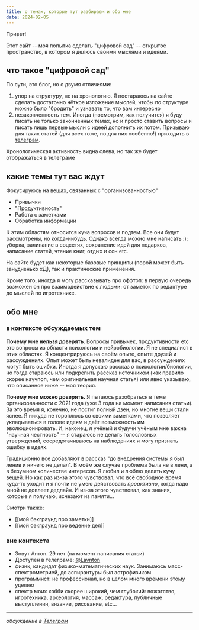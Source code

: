 ```yaml
---
title: о темах, которые тут разбираем и обо мне
date: 2024-02-05
---
```

Привет!

Этот сайт -- моя попытка сделать "цифровой сад" -- открытое пространство, в котором я делюсь своими мыслями и идеями. 

## что такое "цифровой сад"

По сути, это блог, но с двумя отличиями:

1. упор на структуру, не на хронологию. Я постараюсь на сайте сделать достаточно чёткое изложение мыслей, чтобы по структуре можно было "бродить" и узнавать то, что вам интересно
2. незаконченность тем. Иногда (посмотрим, как получится) я буду писать не только законченных темах, но и просто ставить вопросы и писать лишь первые мысли с идеей дополнить их потом. Призываю для таких статей (для всех тоже, но для них особенно!) приходить в <a href="https://t.me/organaized_anton">телеграм</a>.

Хронологическая активность видна слева, но так же будет отображаться в телеграме

## какие темы тут вас ждут
Фокусируюсь на вещах, связанных с "организованностью"

- Привычки
- "Продуктивность"
- Работа с заметками
- Обработка информации

К этим областям относится куча вопросов и подтем. Все они будут рассмотрены, но когда-нибудь. Однако всегда можно мне написать :): уборка, залипание в соцсетях, сохранение идей для подарков, написание статей, чтение книг, отдых и сон etc.

На сайте будет как некоторые базовые принципы (порой может быть занудненько хД), так и практические применения.

Кроме того, иногда я могу рассказывать про оффтоп: в первую очередь возможен он про взаимодействие с людьми: от заметок по редактуре до мыслей по игротехнике.


## обо мне
### в контексте обсуждаемых тем

**Почему мне нельзя доверять**. Вопросы привычек, продуктивности etc это вопросы из области психологии и нейробиологии. Я не специалист в этих областях. Я концентрируюсь на своём опыте, опыте друзей и рассуждениях. Опыт может быть невалиден для вас, в рассуждениях могут быть ошибки. Иногда я допускаю рассказ о психологии/биологии, но тогда стараюсь или подкрепить рассказ источником (как правило скорее научпоп, чем оригинальная научная статья) или явно указываю, что описанное ниже -- моя теория.

**Почему мне можно доверять.** Я пытаюсь разобраться в теме организованности с 2021 года (уже 3 года на момент написания статьи). За это время я, конечно, не постиг полный дзен, но многие вещи стали яснее. Я никуда не тороплюсь со своими заметками, что позволяет укладываться в голове идеям и даёт возможность им эволюционировать. И, наконец, я учёный и будучи учёным мне важна "научная честность" -- я стараюсь не делать голословных утверждений, сосредотачиваюсь на наблюдениях и могу признать ошибку в идеях. 

Традиционно все добавляют в рассказ "до внедрения системы я был ленив и ничего не делал". В моём же случае проблема была не в лени, а в безумном количестве интересов. Я любил и люблю делать кучу вещей. Но как раз из-за этого чувствовал, что всё свободное время куда-то уходит и я почти не умею действовать *проактивно*, когда надо мной не довлеет дедлайн. И из-за этого чувствовал, как знания, которые я получаю, исчезают из памяти...

Смотри также:
- [[мой бэкграунд про заметки]]
- [[мой бэкграунд про ведение дел]]

### вне контекста
- Зовут Антон. 29 лет (на момент написания статьи)
- Доступен в телеграме: [@Lavnton](https://t.me/Lavnton)
- физик, кандидат физико-математических наук. Занимаюсь масс-спектрометрией, до аспирантуры был астрофизиком
- программист: не профессионал, но в целом много времени этому уделяю
- спектр моих хобби скорее широкий, чем глубокий: вожатство, игротехника, археология, массаж, редактура, публичные выступления, вязание, рисование, etc...


---
*обсуждение в [Телеграм](https://t.me/organaized_anton/169)*